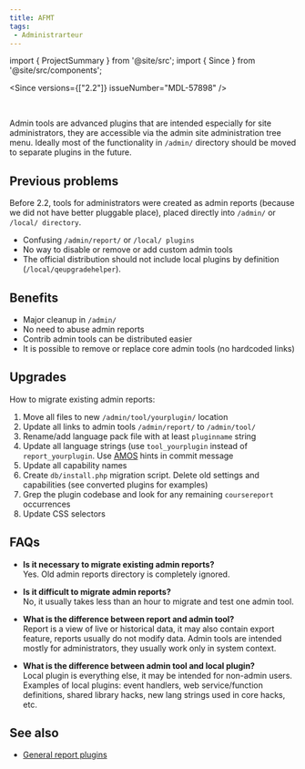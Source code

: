 ```yaml
---
title: AFMT
tags:
 - Administrarteur
---
```


import { ProjectSummary } from '@site/src';
import { Since } from '@site/src/components';

<Since versions={["2.2"]} issueNumber="MDL-57898" />

<br/>

<ProjectSummary
    projectName="api/admin-tools"
/>

Admin tools are advanced plugins that are intended especially for site administrators, they are accessible via the admin site administration tree menu. Ideally most of the functionality in `/admin/` directory should be moved to separate plugins in the future.

## Previous problems

Before 2.2, tools for administrators were created as admin reports (because we did not have better pluggable place), placed directly into `/admin/` or `/local/ directory`.

- Confusing `/admin/report/` or `/local/ plugins`
- No way to disable or remove or add custom admin tools
- The official distribution should not include local plugins by definition (`/local/qeupgradehelper`).

## Benefits

- Major cleanup in `/admin/`
- No need to abuse admin reports
- Contrib admin tools can be distributed easier
- It is possible to remove or replace core admin tools (no hardcoded links)

## Upgrades

How to migrate existing admin reports:

1. Move all files to new `/admin/tool/yourplugin/` location
1. Update all links to admin tools `/admin/report/` to `/admin/tool/`
1. Rename/add language pack file with at least `pluginname` string
1. Update all language strings (use `tool_yourplugin` instead of `report_yourplugin`. Use [AMOS](https://docs.moodle.org/dev/Languages/AMOS) hints in commit message
1. Update all capability names
1. Create `db/install.php` migration script. Delete old settings and capabilities (see converted plugins for examples)
1. Grep the plugin codebase and look for any remaining `coursereport` occurrences
1. Update CSS selectors

## FAQs

- **Is it necessary to migrate existing admin reports?**<br/>
Yes. Old admin reports directory is completely ignored.

- **Is it difficult to migrate admin reports?**<br/>
No, it usually takes less than an hour to migrate and test one admin tool.

- **What is the difference between report and admin tool?**<br/>
Report is a view of live or historical data, it may also contain export feature, reports usually do not modify data. Admin tools are intended mostly for administrators, they usually work only in system context.

- **What is the difference between admin tool and local plugin?**<br/>
Local plugin is everything else, it may be intended for non-admin users. Examples of local plugins: event handlers, web service/function definitions, shared library hacks, new lang strings used in core hacks, etc.

## See also

- [General report plugins](https://docs.moodle.org/dev/General_report_plugins)
